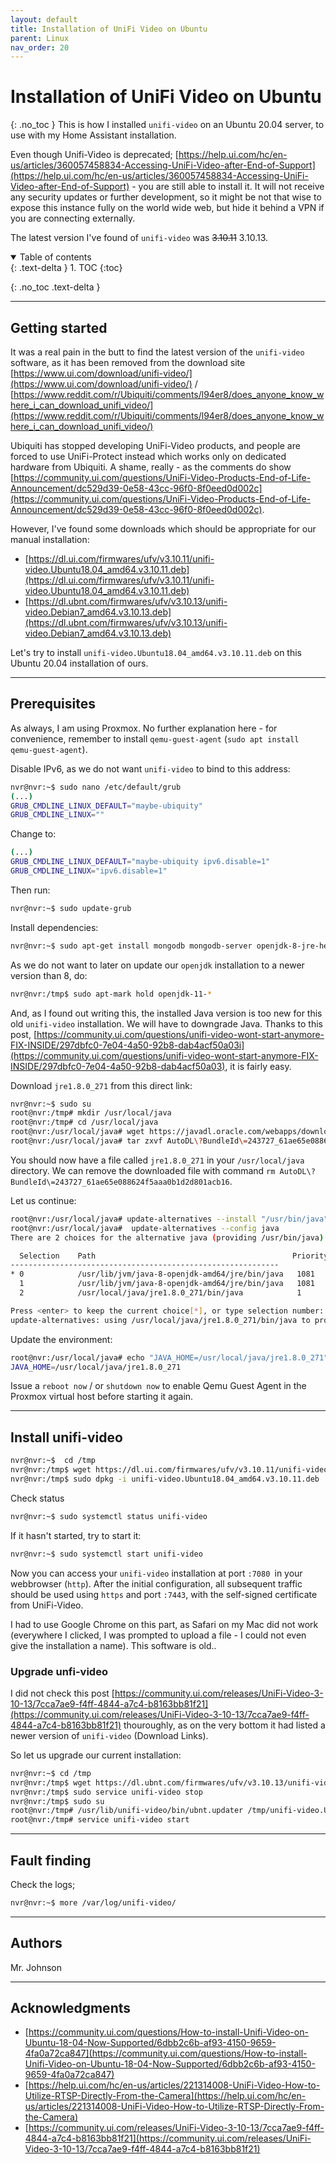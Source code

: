 ```yaml
---
layout: default
title: Installation of UniFi Video on Ubuntu 
parent: Linux
nav_order: 20
---
```

# Installation of UniFi Video on Ubuntu 
{: .no_toc }
This is how I installed `unifi-video` on an Ubuntu 20.04 server, to use with my Home Assistant installation. 

Even though Unifi-Video is deprecated; [https://help.ui.com/hc/en-us/articles/360057458834-Accessing-UniFi-Video-after-End-of-Support](https://help.ui.com/hc/en-us/articles/360057458834-Accessing-UniFi-Video-after-End-of-Support) - you are still able to install it. It will not receive any security updates or further development, so it might be not that wise to expose this instance fully on the world wide web, but hide it behind a VPN if you are connecting externally.  

The latest version I've found of `unifi-video` was ~~3.10.11~~ 3.10.13.

<details open markdown="block">
  <summary>
   Table of contents
  </summary>
  {: .text-delta }
1. TOC
{:toc}
</details>

{: .no_toc .text-delta }

---

## Getting started

It was a  real pain in the butt to find the latest version of the `unifi-video` software, as it has been removed from the download site [https://www.ui.com/download/unifi-video/](https://www.ui.com/download/unifi-video/) / [https://www.reddit.com/r/Ubiquiti/comments/l94er8/does_anyone_know_where_i_can_download_unifi_video/](https://www.reddit.com/r/Ubiquiti/comments/l94er8/does_anyone_know_where_i_can_download_unifi_video/) 

 Ubiquiti has stopped developing UniFi-Video products, and people are forced to use UniFi-Protect instead which works only on dedicated hardware from Ubiquiti. A shame, really - as the comments do show [https://community.ui.com/questions/UniFi-Video-Products-End-of-Life-Announcement/dc529d39-0e58-43cc-96f0-8f0eed0d002c](https://community.ui.com/questions/UniFi-Video-Products-End-of-Life-Announcement/dc529d39-0e58-43cc-96f0-8f0eed0d002c).

However, I've found some downloads which should be appropriate for our manual installation:

* [https://dl.ui.com/firmwares/ufv/v3.10.11/unifi-video.Ubuntu18.04_amd64.v3.10.11.deb](https://dl.ui.com/firmwares/ufv/v3.10.11/unifi-video.Ubuntu18.04_amd64.v3.10.11.deb)
* [https://dl.ubnt.com/firmwares/ufv/v3.10.13/unifi-video.Debian7_amd64.v3.10.13.deb](https://dl.ubnt.com/firmwares/ufv/v3.10.13/unifi-video.Debian7_amd64.v3.10.13.deb)


Let's try to install `unifi-video.Ubuntu18.04_amd64.v3.10.11.deb` on this Ubuntu 20.04 installation of ours.

---

## Prerequisites
As always, I am using Proxmox. No further explanation here - for convenience, remember to install `qemu-guest-agent` (`sudo apt install qemu-guest-agent`). 

Disable IPv6, as we do not want `unifi-video` to bind to this address:
```bash
nvr@nvr:~$ sudo nano /etc/default/grub
(...)
GRUB_CMDLINE_LINUX_DEFAULT="maybe-ubiquity"
GRUB_CMDLINE_LINUX=""
```
Change to:
```bash
(...)
GRUB_CMDLINE_LINUX_DEFAULT="maybe-ubiquity ipv6.disable=1"
GRUB_CMDLINE_LINUX="ipv6.disable=1"
```
Then run:
```bash
nvr@nvr:~$ sudo update-grub
```

Install dependencies:
```bash
nvr@nvr:~$ sudo apt-get install mongodb mongodb-server openjdk-8-jre-headless jsvc
```
As we do not want to later on update our `openjdk` installation to a newer version than 8, do: 
```bash
nvr@nvr:/tmp$ sudo apt-mark hold openjdk-11-*
```

And, as I found out writing this, the installed Java version is too new for this old `unifi-video` installation. We will have to downgrade Java. Thanks to this post, [https://community.ui.com/questions/unifi-video-wont-start-anymore-FIX-INSIDE/297dbfc0-7e04-4a50-92b8-dab4acf50a03i](https://community.ui.com/questions/unifi-video-wont-start-anymore-FIX-INSIDE/297dbfc0-7e04-4a50-92b8-dab4acf50a03), it is fairly easy.

Download `jre1.8.0_271` from this direct link:
```bash
nvr@nvr:~$ sudo su
root@nvr:/tmp# mkdir /usr/local/java
root@nvr:/tmp# cd /usr/local/java
root@nvr:/usr/local/java# wget https://javadl.oracle.com/webapps/download/AutoDL?BundleId=243727_61ae65e088624f5aaa0b1d2d801acb16
root@nvr:/usr/local/java# tar zxvf AutoDL\?BundleId\=243727_61ae65e088624f5aaa0b1d2d801acb16 
```
You should now have a file called `jre1.8.0_271` in your `/usr/local/java` directory. We can remove the downloaded file with command `rm AutoDL\?BundleId\=243727_61ae65e088624f5aaa0b1d2d801acb16`.

Let us continue:
```bash
root@nvr:/usr/local/java# update-alternatives --install "/usr/bin/java" "java" "/usr/local/java/jre1.8.0_271/bin/java" 1
root@nvr:/usr/local/java#  update-alternatives --config java
There are 2 choices for the alternative java (providing /usr/bin/java).

  Selection    Path                                            Priority   Status
------------------------------------------------------------
* 0            /usr/lib/jvm/java-8-openjdk-amd64/jre/bin/java   1081      auto mode
  1            /usr/lib/jvm/java-8-openjdk-amd64/jre/bin/java   1081      manual mode
  2            /usr/local/java/jre1.8.0_271/bin/java            1         manual mode

Press <enter> to keep the current choice[*], or type selection number: 2
update-alternatives: using /usr/local/java/jre1.8.0_271/bin/java to provide /usr/bin/java (java) in manual mode
```

Update the environment:
```bash
root@nvr:/usr/local/java# echo "JAVA_HOME=/usr/local/java/jre1.8.0_271" | tee -a /etc/default/unifi
JAVA_HOME=/usr/local/java/jre1.8.0_271
```
Issue a `reboot now` / or `shutdown now` to enable Qemu Guest Agent in the Proxmox virtual host before starting it again.  

---

## Install unifi-video

```bash
nvr@nvr:~$  cd /tmp
nvr@nvr:/tmp$ wget https://dl.ui.com/firmwares/ufv/v3.10.11/unifi-video.Ubuntu18.04_amd64.v3.10.11.deb
nvr@nvr:/tmp$ sudo dpkg -i unifi-video.Ubuntu18.04_amd64.v3.10.11.deb
```

Check status
```bash
nvr@nvr:~$ sudo systemctl status unifi-video
```

If it hasn't started, try to start it:
```bash
nvr@nvr:~$ sudo systemctl start unifi-video
```

Now you can access your `unifi-video` installation at port `:7080 `in your webbrowser (`http`). After the initial configuration, all subsequent traffic should be used using `https` and port `:7443`, with the self-signed certificate from UniFi-Video. 

I had to use Google Chrome on this part, as Safari on my Mac did not work (everywhere I clicked, I was prompted to upload a file - I could not even give the installation a name). This software is old..


### Upgrade unfi-video
I did not check this post [https://community.ui.com/releases/UniFi-Video-3-10-13/7cca7ae9-f4ff-4844-a7c4-b8163bb81f21](https://community.ui.com/releases/UniFi-Video-3-10-13/7cca7ae9-f4ff-4844-a7c4-b8163bb81f21) thouroughly, as on the very bottom it had listed a newer version of `unifi-video` (Download Links). 

So let us upgrade our current installation:
```bash
nvr@nvr:~$ cd /tmp
nvr@nvr:/tmp$ wget https://dl.ubnt.com/firmwares/ufv/v3.10.13/unifi-video.Ubuntu18.04_amd64.v3.10.13.deb
nvr@nvr:/tmp$ sudo service unifi-video stop
nvr@nvr:/tmp$ sudo su
root@nvr:/tmp# /usr/lib/unifi-video/bin/ubnt.updater /tmp/unifi-video.Ubuntu18.04_amd64.v3.10.13.deb 
root@nvr:/tmp# service unifi-video start
```
---

## Fault finding
Check the logs;
```bash
nvr@nvr:~$ more /var/log/unifi-video/
```

---

## Authors
Mr. Johnson

---


## Acknowledgments
* [https://community.ui.com/questions/How-to-install-Unifi-Video-on-Ubuntu-18-04-Now-Supported/6dbb2c6b-af93-4150-9659-4fa0a72ca847](https://community.ui.com/questions/How-to-install-Unifi-Video-on-Ubuntu-18-04-Now-Supported/6dbb2c6b-af93-4150-9659-4fa0a72ca847)
* [https://help.ui.com/hc/en-us/articles/221314008-UniFi-Video-How-to-Utilize-RTSP-Directly-From-the-Camera](https://help.ui.com/hc/en-us/articles/221314008-UniFi-Video-How-to-Utilize-RTSP-Directly-From-the-Camera)
* [https://community.ui.com/releases/UniFi-Video-3-10-13/7cca7ae9-f4ff-4844-a7c4-b8163bb81f21](https://community.ui.com/releases/UniFi-Video-3-10-13/7cca7ae9-f4ff-4844-a7c4-b8163bb81f21)